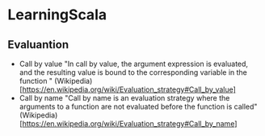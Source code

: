 # LearningScala

## Evaluantion

- Call by value
"In call by value, the argument expression is evaluated, and the resulting value is bound to the corresponding variable in the function " (Wikipedia)[https://en.wikipedia.org/wiki/Evaluation_strategy#Call_by_value]
- Call by name
"Call by name is an evaluation strategy where the arguments to a function are not evaluated before the function is called" (Wikipedia)[https://en.wikipedia.org/wiki/Evaluation_strategy#Call_by_name]
